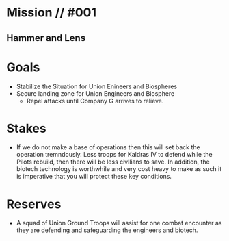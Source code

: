 # Mission // #001
## Hammer and Lens
# Goals
- Stabilize the Situation for Union Enineers and Biospheres
- Secure landing zone for Union Engineers and Biosphere
  - Repel attacks until Company G arrives to relieve. 

# Stakes
- If we do not make a base of operations then this will set back the operation tremndously. Less troops for Kaldras IV to defend while the Pilots rebuild, then there will be less civllians to save. In addition, the biotech technology is worthwhile and very cost heavy to make as such it is imperative that you will protect these key conditions.

# Reserves
- A squad of Union Ground Troops will assist for one combat encounter as they are defending and safeguarding the engineers and biotech.
